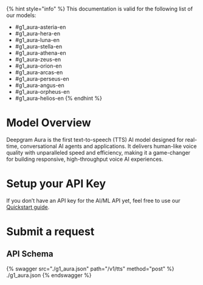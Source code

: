 [#references:start]: <> ({ "template": "openapi" })
{% hint style="info" %}
This documentation is valid for the following list of our models:
* #g1_aura-asteria-en
* #g1_aura-hera-en
* #g1_aura-luna-en
* #g1_aura-stella-en
* #g1_aura-athena-en
* #g1_aura-zeus-en
* #g1_aura-orion-en
* #g1_aura-arcas-en
* #g1_aura-perseus-en
* #g1_aura-angus-en
* #g1_aura-orpheus-en
* #g1_aura-helios-en
{% endhint %}

# Model Overview
Deepgram Aura is the first text-to-speech (TTS) AI model designed for real-time, conversational AI agents and applications. It delivers human-like voice quality with unparalleled speed and efficiency, making it a game-changer for building responsive, high-throughput voice AI experiences.

# Setup your API Key
If you don’t have an API key for the AI/ML API yet, feel free to use our [Quickstart guide](https://docs.aimlapi.com/quickstart/setting-up).

# Submit a request
## API Schema
{% swagger src="./g1_aura.json" path="/v1/tts" method="post" %}
./g1_aura.json
{% endswagger %}


[#references:end]: <> ({})